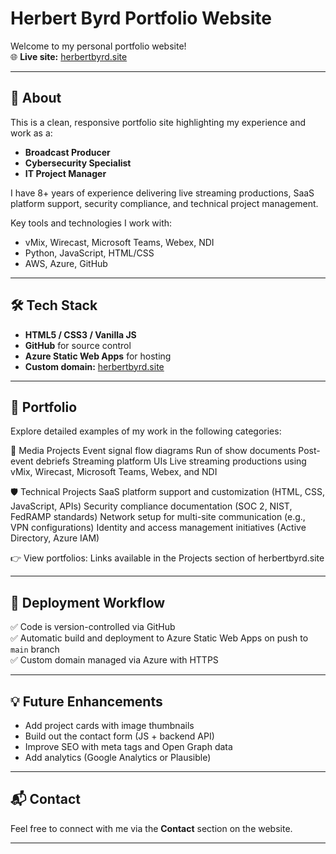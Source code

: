 # Herbert Byrd Portfolio Website

Welcome to my personal portfolio website!  
🌐 **Live site:** [herbertbyrd.site](http://herbertbyrd.site)

---

## 🚀 About
This is a clean, responsive portfolio site highlighting my experience and work as a:
- **Broadcast Producer**
- **Cybersecurity Specialist**
- **IT Project Manager**

I have 8+ years of experience delivering live streaming productions, SaaS platform support, security compliance, and technical project management.  

Key tools and technologies I work with:
- vMix, Wirecast, Microsoft Teams, Webex, NDI  
- Python, JavaScript, HTML/CSS  
- AWS, Azure, GitHub  

---

## 🛠️ Tech Stack
- **HTML5 / CSS3 / Vanilla JS**
- **GitHub** for source control
- **Azure Static Web Apps** for hosting
- **Custom domain:** [herbertbyrd.site](http://herbertbyrd.site)

---

## 📂 Portfolio
Explore detailed examples of my work in the following categories:

🎥 Media Projects
Event signal flow diagrams
Run of show documents
Post-event debriefs
Streaming platform UIs
Live streaming productions using vMix, Wirecast, Microsoft Teams, Webex, and NDI

🛡️ Technical Projects
SaaS platform support and customization (HTML, CSS, JavaScript, APIs)
Security compliance documentation (SOC 2, NIST, FedRAMP standards)
Network setup for multi-site communication (e.g., VPN configurations)
Identity and access management initiatives (Active Directory, Azure IAM)

👉 View portfolios: Links available in the Projects section of herbertbyrd.site

---

## 🚀 Deployment Workflow
✅ Code is version-controlled via GitHub  
✅ Automatic build and deployment to Azure Static Web Apps on push to `main` branch  
✅ Custom domain managed via Azure with HTTPS  

---

## 💡 Future Enhancements
- Add project cards with image thumbnails
- Build out the contact form (JS + backend API)
- Improve SEO with meta tags and Open Graph data
- Add analytics (Google Analytics or Plausible)

---

## 📬 Contact
Feel free to connect with me via the **Contact** section on the website.

---

